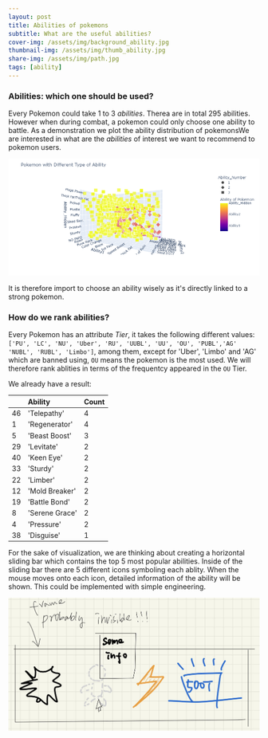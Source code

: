 ```yaml
---
layout: post
title: Abilities of pokemons
subtitle: What are the useful abilities?
cover-img: /assets/img/background_ability.jpg
thumbnail-img: /assets/img/thumb_ability.jpg
share-img: /assets/img/path.jpg
tags: [ability]
---
```


### Abilities: which one should be used?
Every Pokemon could take 1 to 3 *abilities*. Therea are in total 295 abilities. However when during combat, a pokemon could only choose one ability to battle. As a demonstration we plot the ability distribution of pokemonsWe are interested in what are the *abilities* of interest we want to recommend to pokemon users.

![alt text](../assets/img/ability_distribution "ability distribution")

It is therefore import to choose an ability wisely as it's directly linked to a strong pokemon.

### How do we rank abilities?

Every Pokemon has an attribute *Tier*, it takes the following different values: ```['PU', 'LC', 'NU', 'Uber', 'RU', 'UUBL', 'UU', 'OU', 'PUBL','AG'
'NUBL', 'RUBL', 'Limbo']```, among them, except for 'Uber', 'Limbo' and 'AG' which are banned using, ```OU``` means the pokemon is the most used. We will therefore rank ablities in terms of the frequentcy appeared in the ```OU``` Tier.

We already have a result:


| | Ability | Count |
| :------ |:--- | :--- |
| 46 | 'Telepathy' | 4 |
| 1 | 'Regenerator' | 4 |
| 5 | 'Beast Boost' | 3 |
| 29 | 'Levitate' | 2 |
| 40 | 'Keen Eye' | 2 |
| 33 | 'Sturdy' | 2 |
| 22 | 'Limber' | 2 |
| 12 | 'Mold Breaker' | 2 |
| 19 | 'Battle Bond' | 2 |
| 8 | 'Serene Grace' | 2 |
| 4 | 'Pressure' | 2 |
| 38 | 'Disguise' | 1 |

For the sake of visualization, we are thinking about creating a horizontal sliding bar which contains the top 5 most popular abilities. Inside of the sliding bar there are 5 different icons symboling each ablity. When the mouse moves onto each icon, detailed information of the ability will be shown. This could be implemented with simple engineering.

![alt text](../assets/img/img_abi.jpg "ability distribution")

